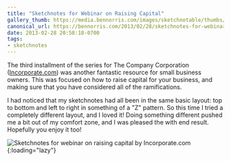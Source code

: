 ```yaml
---
title: "Sketchnotes for Webinar on Raising Capital"
gallery_thumb: https://media.bennorris.com/images/sketchnotable/thumbs/raise-capital-sketchnote.jpg
canonical_url: https://bennorris.com/2013/02/28/sketchnotes-for-webinar-on-raising-capital
date: 2013-02-28 20:58:18-0700
tags:
- sketchnotes
---
```


The third installment of the series for The Company Corporation (<a href="http://www.incorporate.com" title="The Company Corporation">Incorporate.com</a>) was another fantastic resource for small business owners. This was focused on how to raise capital for your business, and making sure that you have considered all of the ramifications.

I had noticed that my sketchnotes had all been in the same basic layout: top to bottom and left to right in something of a "Z" pattern. So this time I tried a completely different layout, and I loved it! Doing something different pushed me a bit out of my comfort zone, and I was pleased the with end result. Hopefully you enjoy it too!

![Sketchnotes for webinar on raising capital by Incorporate.com](https://media.bennorris.com/images/sketchnotable/company-corporation/raise-capital-sketchnote.jpg){:loading="lazy"}
